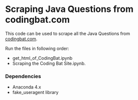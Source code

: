 # Scraping Java Questions from codingbat.com
This code can be used to scrape all the Java Questions from [codingbat.com](https://codingbat.com/java).

Run the files in following order:
- get_html_of_CodingBat.ipynb 
- Scraping the Coding Bat Site.ipynb.

### Dependencies
- Anaconda 4.x
- fake_useragent library

